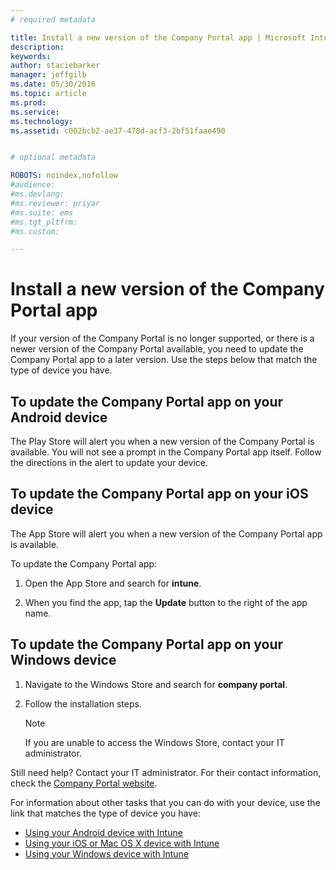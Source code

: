 ```yaml
---
# required metadata

title: Install a new version of the Company Portal app | Microsoft Intune
description:
keywords:
author: staciebarker
manager: jeffgilb
ms.date: 05/30/2016
ms.topic: article
ms.prod:
ms.service:
ms.technology:
ms.assetid: c002bcb2-ae37-478d-acf3-2bf51faae490


# optional metadata

ROBOTS: noindex,nofollow
#audience:
#ms.devlang:
#ms.reviewer: priyar
#ms.suite: ems
#ms.tgt_pltfrm:
#ms.custom:

---
```


# Install a new version of the Company Portal app

If your version of the Company Portal is no longer supported, or there is a newer version of the Company Portal available, you need to update the Company Portal app to a later version. Use the steps below that match the type of device you have.

## To update the Company Portal app on your Android device

The Play Store will alert you when a new version of the Company Portal is available. You will not see a prompt in the Company Portal app itself. Follow the directions in the alert to update your device.

## To update the Company Portal app on your iOS device

The App Store will alert you when a new version of the Company Portal app is available. 

To update the Company Portal app:

1. Open the App Store and search for **intune**.

2. When you find the app, tap the **Update** button to the right of the app name.

## To update the Company Portal app on your Windows device

1.  Navigate to the Windows Store and search for **company portal**.

2.  Follow the installation steps.

    > [!NOTE]
    > If you are unable to access the Windows Store, contact your IT administrator.


Still need help? Contact your IT administrator. For their contact information, check the [Company Portal website](http://portal.manage.microsoft.com).

For information about other tasks that you can do with your device, use the link that matches the type of device you have:

- [Using your Android device with Intune](using-your-android-device-with-intune.md)</br>
- [Using your iOS or Mac OS X device with Intune](using-your-ios-or-mac-os-x-device-with-intune.md)</br>
- [Using your Windows device with Intune](using-your-windows-device-with-intune.md)


